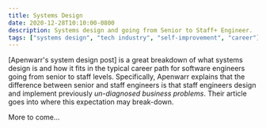 ```yaml
---
title: Systems Design
date: 2020-12-28T10:10:00-0800
description: Systems design and going from Senior to Staff+ Engineer.
tags: ["systems design", "tech industry", "self-improvement", "career"]
---
```


[apenwarr's systems design post]: https://apenwarr.ca/log/20201227

[Apenwarr's system design post] is a great breakdown of what systems design is
and how it fits in the typical career path for software engineers going from
senior to staff levels. Specifically, Apenwarr explains that the difference
between senior and staff engineers is that staff engineers design and implement
previously _un-diagnosed business problems_. Their article goes into where this
expectation may break-down.

More to come...
